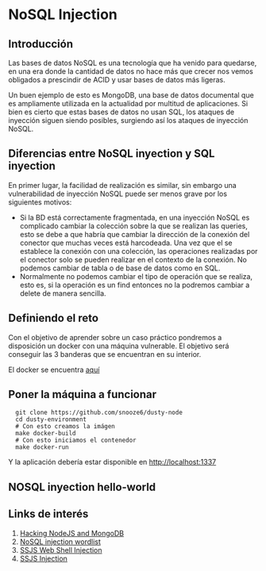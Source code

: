 # NoSQL Injection

## Introducción

Las bases de datos NoSQL es una tecnología que ha venido para quedarse, en una era donde la cantidad de datos no hace más que crecer nos vemos obligados a prescindir de ACID y usar bases de datos más ligeras.

Un buen ejemplo de esto es MongoDB, una base de datos documental que es ampliamente utilizada en la actualidad por multitud de aplicaciones. Si bien es cierto que estas bases de datos no usan SQL, los ataques de inyección siguen siendo posibles, surgiendo así los ataques de inyección NoSQL.

## Diferencias entre NoSQL inyection y SQL inyection

En primer lugar, la facilidad de realización es similar, sin embargo una vulnerabilidad de inyección NoSQL puede ser menos grave por los siguientes motivos:

* Si la BD está correctamente fragmentada, en una inyección NoSQL es complicado cambiar la colección sobre la que se realizan las queries, esto se debe a que habría que cambiar la dirección de la conexión del conector que muchas veces está harcodeada. Una vez que el se establece la conexión con una colección, las operaciones realizadas por el conector solo se pueden realizar en el contexto de la conexión. No podemos cambiar de tabla o de base de datos como en SQL.
* Normalmente no podemos cambiar el tipo de operación que se realiza, esto es, si la operación es un find entonces no la podremos cambiar a delete de manera sencilla.

## Definiendo el reto

Con el objetivo de aprender sobre un caso práctico pondremos a disposición un docker con una máquina vulnerable. El objetivo será conseguir las 3 banderas que se encuentran en su interior.

El docker se encuentra [aquí](https://github.com/snooze6/dusty-node)

## Poner la máquina a funcionar

```shell
  git clone https://github.com/snooze6/dusty-node
  cd dusty-environment
  # Con esto creamos la imágen
  make docker-build
  # Con esto iniciamos el contenedor
  make docker-run
```

Y la aplicación debería estar disponible en [http://localhost:1337](http://localhost:1337)

## NOSQL inyection hello-world



## Links de interés

1. [Hacking NodeJS and MongoDB](http://blog.websecurify.com/2014/08/hacking-nodejs-and-mongodb.html)
2. [NoSQL injection wordlist](https://github.com/cr0hn/nosqlinjection_wordlists/blob/master/mongodb_nosqli.txt)
3. [SSJS Web Shell Injection](https://s1gnalcha0s.github.io/node/2015/01/31/SSJS-webshell-injection.html)
4. [SSJS Injection](http://hydrasky.com/network-security/server-side-javascript-injection-ssjs/)
